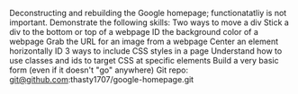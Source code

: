 Deconstructing and rebuilding the Google homepage; functionatatliy is not important.
Demonstrate the following skills:
    Two ways to move a div
    Stick a div to the bottom or top of a webpage
    ID the background color of a webpage
    Grab the URL for an image from a webpage
    Center an element horizontally
    ID 3 ways to include CSS styles in a page
    Understand how to use classes and ids to target CSS at specific elements
    Build a very basic form (even if it doesn't "go" anywhere)
Git repo: git@github.com:thasty1707/google-homepage.git